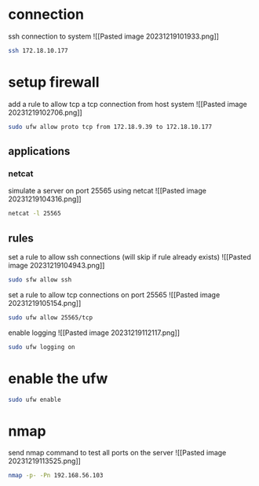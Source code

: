 # connection
ssh connection to system
![[Pasted image 20231219101933.png]]
```bash
ssh 172.18.10.177
```

# setup firewall
add a rule to allow tcp a tcp connection from host system
![[Pasted image 20231219102706.png]]
```bash
sudo ufw allow proto tcp from 172.18.9.39 to 172.18.10.177
```

## applications
### netcat
simulate a server on port 25565 using netcat
![[Pasted image 20231219104316.png]]

```bash
netcat -l 25565
```

## rules
set a rule to allow ssh connections
(will skip if rule already exists)
![[Pasted image 20231219104943.png]]
```bash
sudo sfw allow ssh
```

set a rule to allow tcp connections on port 25565
![[Pasted image 20231219105154.png]]
```bash
sudo ufw allow 25565/tcp
```

enable logging
![[Pasted image 20231219112117.png]]
```bash
sudo ufw logging on
```

# enable the ufw
```bash
sudo ufw enable
```

# nmap
send nmap command to test all ports on the server
![[Pasted image 20231219113525.png]]
```bash
nmap -p- -Pn 192.168.56.103
```

